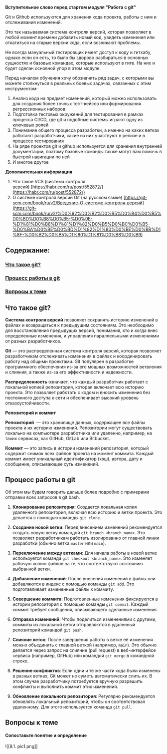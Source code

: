 
**Вступительное слово перед стартом модуля "Работа с git"**

Git и Github используются для хранения кода проекта, работы с ним и отслеживания изменений.

Это так называемая система контроля версий, которая позволяет в любой момент времени добавить новый код, увидеть изменения или откатиться на старые версии кода, если возникают проблемы.

Не всегда мануальный тестировщик имеет доступ к коду и гитхабу, однако если он есть, то было бы здорово разбираться в основных сущностях и базовых командах, которые используют в гите. На них и будет сделан основной упор в этом модуле.

Перед началом обучения хочу обозначить ряд задач, с которыми вы можете столкнуться в реальных боевых задачах, связанных с этим инструментом:

1. Анализ кода на предмет изменений, который можно использовать для создания более точных тест-кейсов или формирования регрессионных наборов
2. Подготовка тестовых окружений для тестирования в рамках процесса CI/CD, где git и подобные системы играют одну из ключевых ролей 
3. Понимание общего процесса разработки, а именно на каких ветках работают разработчики, какие из них участвуют в релизе и в процессе тестирования
4. На ряде проектов git и github используется для хранения внутренней документации, поэтому базовые команды также могут вам помочь в быстрой навигации по ней
5. И многое другое



**Дополнительная информация**

1. Что такое VCS (система контроля версий) [https://habr.com/ru/post/552872/](https://habr.com/ru/post/552872/)
2. О системе контроля версий Git (на русском языке) [https://git-scm.com/book/ru/v2/Введение-О-системе-контроля-версий](https://git-scm.com/book/ru/v2/%D0%92%D0%B2%D0%B5%D0%B4%D0%B5%D0%BD%D0%B8%D0%B5-%D0%9E-%D1%81%D0%B8%D1%81%D1%82%D0%B5%D0%BC%D0%B5-%D0%BA%D0%BE%D0%BD%D1%82%D1%80%D0%BE%D0%BB%D1%8F-%D0%B2%D0%B5%D1%80%D1%81%D0%B8%D0%B9)



## Содержание:
### [Что такое git?](#text1)
### [Процесс работы в git](#text2)
### [Вопросы к теме](#task1)





<a id='text1'></a>
## **Что такое git?**


**Система контроля версий** позволяет сохранять историю изменений в файлах и возвращаться к предыдущим состояниям. Это необходимо для восстановления предыдущих версий, понимания, кто и когда внес определенные изменения, и управления параллельными изменениями от разных разработчиков.

**Git** — это распределенная система контроля версий, которая позволяет разработчикам отслеживать изменения в файлах и координировать работу над общими проектами. Git популярен в разработке программного обеспечения из-за его мощных возможностей ветвления и слияния, а также из-за его эффективности и надежности.

**Распределенность** означает, что каждый разработчик работает с локальной копией репозитория, которая включает всю историю проекта. Это позволяет работать с кодом и вносить изменения без постоянного доступа к сети и обеспечивает высокий уровень отказоустойчивости.

**Репозиторий и коммит**

**Репозиторий**  — это хранилище данных, содержащее все файлы проекта и их историю изменений. Репозитории могут существовать локально на компьютере разработчика или удаленно, например, на таких сервисах, как GitHub, GitLab или Bitbucket.

**Коммит** — это запись в истории изменений репозитория, который содержит снимок всех файлов проекта на момент коммита. Каждый коммит имеет уникальный идентификатор (хэш), автора, дату и сообщение, описывающее суть изменений.





<a id='text2'></a>
## **Процесс работы в git**


Об этом мы будем говорить дальше более подробно с примерами отправки всех запросов в git bash.

1. **Клонирование репозитория**: Создается локальная копия удаленного репозитория, включая всю историю и ветки проекта. Это делается с помощью команды `git clone`.
    
2. **Создание новой ветки**: Перед внесением изменений рекомендуется создать новую ветку командой `git branch <branch_name>`. Это позволяет разработчикам работать изолированно от главной линии разработки (обычно ветка `master` или `main`).
    
3. **Переключение между ветками**: Для начала работы в новой ветке используется команда `git checkout <branch_name>`. Это изменяет рабочую копию файлов на те, что соответствуют состоянию выбранной ветки.
    
4. **Добавление изменений**: После внесения изменений в файлы они добавляются в индекс с помощью команды `git add`. Это подготавливает измененные файлы к коммиту.
    
5. **Совершение коммита**: Подготовленные изменения фиксируются в истории репозитория с помощью команды `git commit`. Каждый коммит требует сообщения, описывающего сделанные изменения.
    
6. **Отправка изменений**: Чтобы поделиться изменениями с другими, коммиты из локальной ветки отправляются в удаленный репозиторий командой `git push`.
    
7. **Слияние веток**: После завершения работы в ветке её изменения можно объединить с главной веткой (например, `main`). Это обычно делается через запрос на слияние (pull request) в веб-интерфейсе сервиса (например, GitHub) или командой `git merge` в командной строке.
    
8. **Решение конфликтов**: Если одни и те же части кода были изменены в разных ветках, Git может не суметь автоматически слить их. В этом случае разработчику потребуется вручную разрешить конфликты и выполнить коммит этих изменений.
    
9. **Обновление локального репозитория**: Регулярно рекомендуется обновлять локальный репозиторий, чтобы он соответствовал удаленному. Для этого используется команда `git pull`.





<a id='task1'></a>
## Вопросы к теме


#### Сопоставьте понятие и определение

![[8.1. pic1.png]]
